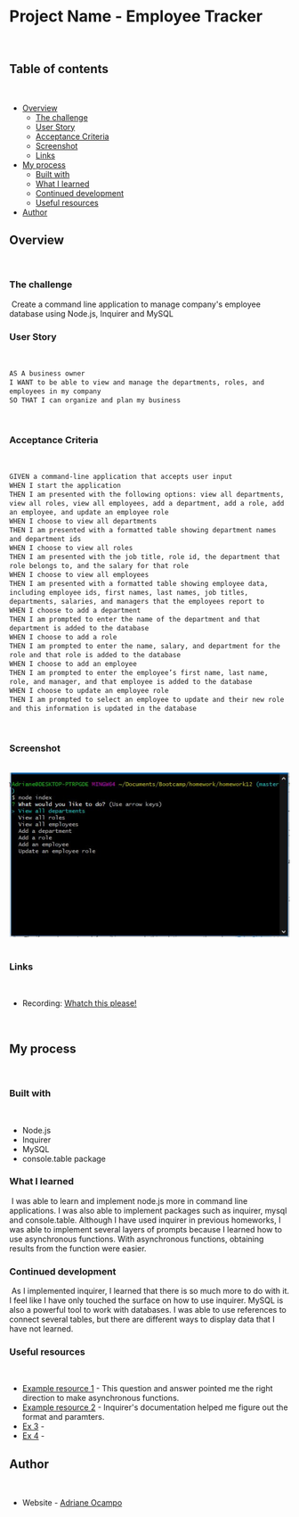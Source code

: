 # Project Name - Employee Tracker
​
## Table of contents
​
- [Overview](#overview)
  - [The challenge](#the-challenge)
  - [User Story](#user-story)
  - [Acceptance Criteria](#acceptance-criteria)
  - [Screenshot](#screenshot)
  - [Links](#links)
- [My process](#my-process)
  - [Built with](#built-with)
  - [What I learned](#what-i-learned)
  - [Continued development](#continued-development)
  - [Useful resources](#useful-resources)
- [Author](#author)
​
## Overview
​
### The challenge
​
Create a command line application to manage company's employee database using Node.js, Inquirer and MySQL
​
### User Story
​
```
AS A business owner
I WANT to be able to view and manage the departments, roles, and employees in my company
SO THAT I can organize and plan my business
```
​
### Acceptance Criteria
​
```
GIVEN a command-line application that accepts user input
WHEN I start the application
THEN I am presented with the following options: view all departments, view all roles, view all employees, add a department, add a role, add an employee, and update an employee role
WHEN I choose to view all departments
THEN I am presented with a formatted table showing department names and department ids
WHEN I choose to view all roles
THEN I am presented with the job title, role id, the department that role belongs to, and the salary for that role
WHEN I choose to view all employees
THEN I am presented with a formatted table showing employee data, including employee ids, first names, last names, job titles, departments, salaries, and managers that the employees report to
WHEN I choose to add a department
THEN I am prompted to enter the name of the department and that department is added to the database
WHEN I choose to add a role
THEN I am prompted to enter the name, salary, and department for the role and that role is added to the database
WHEN I choose to add an employee
THEN I am prompted to enter the employee’s first name, last name, role, and manager, and that employee is added to the database
WHEN I choose to update an employee role
THEN I am prompted to select an employee to update and their new role and this information is updated in the database
```
​
### Screenshot
​
![](./assets/images/screenshot.JPG)
​
### Links
​
- Recording: [Whatch this please!](https://drive.google.com/file/d/1m0GBXc9aoy04ZTmHZRdQ4L47TBPJ5sMQ/view)

​
## My process
​
### Built with
​
- Node.js
- Inquirer
- MySQL
- console.table package

### What I learned
​
I was able to learn and implement node.js more in command line applications. I was also able to implement packages such as inquirer, mysql and console.table. Although I have used inquirer in previous homeworks, I was able to implement several layers of prompts because I learned how to use asynchronous functions. With asynchronous functions, obtaining results from the function were easier. 
​
### Continued development
​
As I implemented inquirer, I learned that there is so much more to do with it. I feel like I have only touched the surface on how to use inquirer. MySQL is also a powerful tool to work with databases. I was able to use references to connect several tables, but there are different ways to display data that I have not learned. 
​
### Useful resources
​
- [Example resource 1](https://stackoverflow.com/questions/61262212/how-to-make-a-function-to-query-mysql-in-nodejs) - This question and answer pointed me the right direction to make asynchronous functions. 
- [Example resource 2](https://www.npmjs.com/package//inquirer?activeTab=readme) - Inquirer's documentation helped me figure out the format and paramters. 
- [Ex 3](https://www.w3schools.com/sql/default.asp) - 
- [Ex 4](https://javascript.info/async-await) -

## Author
​
- Website - [Adriane Ocampo](https://ocampoad.github.io/Adriane_Ocampo_Portfolio/)
